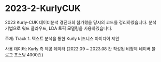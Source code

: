 # 2023-2-KurlyCUK
2023 Kurly-CUK 데이터분석 경진대회 참가했을 당시의 코드를 정리하였습니다.
분석 기법으로 워드 클라우드, LDA 토픽 모델링을 사용하였습니다.

주제: Track 1. 텍스트 분석을 통한 Kurly 비즈니스 아이디어 제안

사용 데이터: Kurly 측 제공 데이터 (2022.09 ~ 2023.08 간 작성된 비정제 네이버 블로그 포스팅 4000건)
